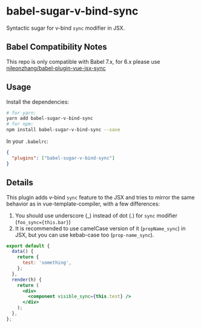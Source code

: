 # babel-sugar-v-bind-sync

Syntactic sugar for v-bind `sync` modifier in JSX.

## Babel Compatibility Notes

This repo is only compatible with Babel 7.x, for 6.x please use [njleonzhang/babel-plugin-vue-jsx-sync](https://github.com/njleonzhang/babel-plugin-vue-jsx-sync)

## Usage

Install the dependencies:

```sh
# for yarn:
yarn add babel-sugar-v-bind-sync
# for npm:
npm install babel-sugar-v-bind-sync --save
```

In your `.babelrc`:

```json
{
  "plugins": ["babel-sugar-v-bind-sync"]
}
```

## Details

This plugin adds v-bind `sync` feature to the JSX and tries to mirror the same behavior as in vue-template-compiler, with a few differences:

1. You should use underscore (\_) instead of dot (.) for `sync` modifier (`foo_sync={this.bar}`)
2. It is recommended to use camelCase version of it (`propName_sync`) in JSX, but you can use kebab-case too (`prop-name_sync`).

```jsx
export default {
  data() {
    return {
      test: 'something',
    };
  },
  render(h) {
    return (
      <div>
        <component visible_sync={this.test} />
      </div>
    );
  },
};
```
